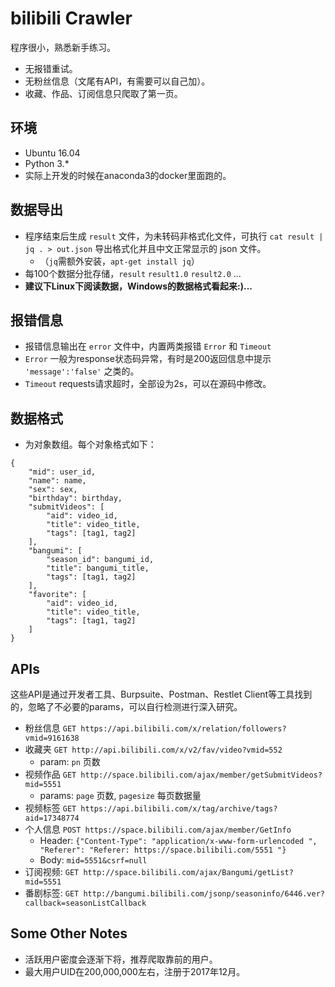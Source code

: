 # bilibili Crawler
程序很小，熟悉新手练习。


- 无报错重试。
- 无粉丝信息（文尾有API，有需要可以自己加）。
- 收藏、作品、订阅信息只爬取了第一页。


## 环境
- Ubuntu 16.04
- Python 3.*
- 实际上开发的时候在anaconda3的docker里面跑的。


## 数据导出
- 程序结束后生成 `result` 文件，为未转码非格式化文件，可执行 `cat result | jq . > out.json` 导出格式化并且中文正常显示的 json 文件。
  - （`jq`需额外安装，`apt-get install jq`）
- 每100个数据分批存储，`result` `result1.0` `result2.0` ...
- **建议下Linux下阅读数据，Windows的数据格式看起来:)...**


## 报错信息
- 报错信息输出在 `error` 文件中，内置两类报错 `Error` 和 `Timeout`
- `Error` 一般为response状态码异常，有时是200返回信息中提示 `'message':'false'` 之类的。
- `Timeout` requests请求超时，全部设为2s，可以在源码中修改。


## 数据格式
- 为对象数组。每个对象格式如下：


```
{
	"mid": user_id,
	"name": name,
	"sex": sex,
	"birthday": birthday,
	"submitVideos": [
		"aid": video_id,
		"title": video_title,
		"tags": [tag1, tag2]
	],
	"bangumi": [
		"season_id": bangumi_id,
		"title": bangumi_title,
		"tags": [tag1, tag2]
	],
	"favorite": [
		"aid": video_id,
		"title": video_title,
		"tags": [tag1, tag2]
	]
}
```


## APIs 
这些API是通过开发者工具、Burpsuite、Postman、Restlet Client等工具找到的，忽略了不必要的params，可以自行检测进行深入研究。


- 粉丝信息 `GET https://api.bilibili.com/x/relation/followers?vmid=9161638`
- 收藏夹 `GET http://api.bilibili.com/x/v2/fav/video?vmid=552`
	- param: `pn` 页数
- 视频作品 `GET http://space.bilibili.com/ajax/member/getSubmitVideos?mid=5551`
	- params: `page` 页数, `pagesize` 每页数据量
- 视频标签 `GET https://api.bilibili.com/x/tag/archive/tags?aid=17348774`
- 个人信息 `POST https://space.bilibili.com/ajax/member/GetInfo`
	- Header: `{"Content-Type": "application/x-www-form-urlencoded
", "Referer": "Referer: https://space.bilibili.com/5551
"}`
	- Body: `mid=5551&csrf=null`
- 订阅视频: `GET http://space.bilibili.com/ajax/Bangumi/getList?mid=5551`
- 番剧标签: `GET http://bangumi.bilibili.com/jsonp/seasoninfo/6446.ver?callback=seasonListCallback`


## Some Other Notes
- 活跃用户密度会逐渐下将，推荐爬取靠前的用户。
- 最大用户UID在200,000,000左右，注册于2017年12月。

